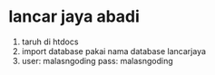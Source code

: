 # lancar jaya abadi

1. taruh di htdocs
2. import database pakai nama database lancarjaya
3. user: malasngoding pass: malasngoding
